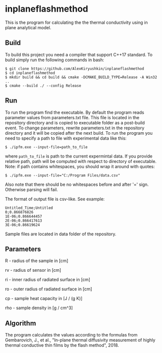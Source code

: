 # inplaneflashmethod

This is the program for calculating the the thermal conductivity using in plane analytical model.

## Build 

To build this project you need a compiler that support C++17 standard. To build simply run the following commands in bash:
	
	$ git clone https://github.com/AlexKiryushkin/inplaneflashmethod
	$ cd inplaneflashmethod
	$ mkdir build && cd build && cmake -DCMAKE_BUILD_TYPE=Release -A Win32 ..
	$ cmake --build ./ --config Release


## Run

To run the program find the executable. By default the program reads parameter values from parameters.txt file. This file is located in the repository directory and is copied to executable folder as a post-build event. To change parameters, rewrite parameters.txt in the repository directory and it will be copied after the next build. To run the program you need to specify a path to file with experimental data like this:
	
	$ ./ipfm.exe --input-file=path_to_file

where `path_to_file` is path to the current expermintal data. If you provide relative path, path will be computed with respect to directory of executable. Note: if path contains whitespaces, you should wrap it around with quotes:
	
	$ ./ipfm.exe --input-file="C:/Program Files/data.csv"

Also note that there should be no whitespaces before and after '=' sign. Otherwise parsing will fail.

The format of output file is csv-like. See example:
```
Untitled_Time;Untitled
0;0.866876826
1E-06;0.866644457
2E-06;0.866417613
3E-06;0.86619624
```
Sample files are located in data folder of the repository.

## Parameters

R - radius of the sample in [cm]

rv - radius of sensor in [cm]

ri - inner radius of radiated surface in [cm]

ro - outer radius of radiated surface in [cm]

cp - sample heat capacity in [J / (g K)]

rho - sample density in [g / cm^3]

## Algorithm

The program calculates the values according to the formulas from Gembarovich, J., et al., "In-plane thermal diffusivity measurement of highly thermal conductive thin films by the flash method", 2018.